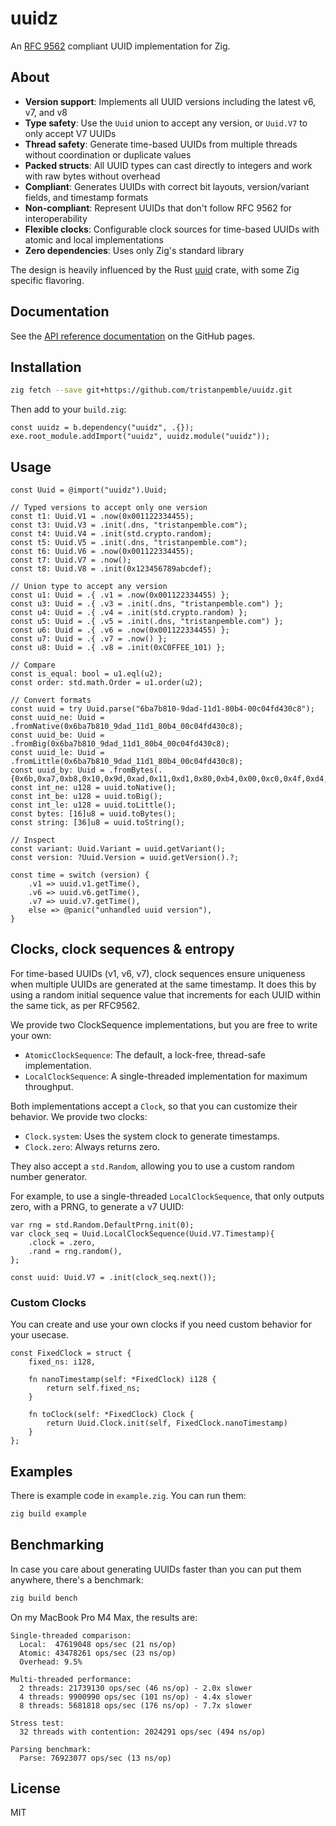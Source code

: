 # uuidz

An [RFC 9562](https://datatracker.ietf.org/doc/html/rfc9562) compliant UUID implementation for Zig.

## About

- **Version support**: Implements all UUID versions including the latest v6, v7, and v8
- **Type safety**: Use the `Uuid` union to accept any version, or `Uuid.V7` to only accept V7 UUIDs
- **Thread safety**: Generate time-based UUIDs from multiple threads without coordination or duplicate values
- **Packed structs**: All UUID types can cast directly to integers and work with raw bytes without overhead
- **Compliant**: Generates UUIDs with correct bit layouts, version/variant fields, and timestamp formats
- **Non-compliant**: Represent UUIDs that don't follow RFC 9562 for interoperability
- **Flexible clocks**: Configurable clock sources for time-based UUIDs with atomic and local implementations
- **Zero dependencies**: Uses only Zig's standard library

The design is heavily influenced by the Rust [uuid](https://github.com/uuid-rs/uuid) crate, with some Zig specific flavoring.

## Documentation

See the [API reference documentation](https://tristanpemble.github.io/uuidz/) on the GitHub pages.

## Installation

```bash
zig fetch --save git+https://github.com/tristanpemble/uuidz.git
```

Then add to your `build.zig`:

```zig
const uuidz = b.dependency("uuidz", .{});
exe.root_module.addImport("uuidz", uuidz.module("uuidz"));
```

## Usage

```zig
const Uuid = @import("uuidz").Uuid;

// Typed versions to accept only one version
const t1: Uuid.V1 = .now(0x001122334455);
const t3: Uuid.V3 = .init(.dns, "tristanpemble.com");
const t4: Uuid.V4 = .init(std.crypto.random);
const t5: Uuid.V5 = .init(.dns, "tristanpemble.com");
const t6: Uuid.V6 = .now(0x001122334455);
const t7: Uuid.V7 = .now();
const t8: Uuid.V8 = .init(0x123456789abcdef);

// Union type to accept any version
const u1: Uuid = .{ .v1 = .now(0x001122334455) };
const u3: Uuid = .{ .v3 = .init(.dns, "tristanpemble.com") };
const u4: Uuid = .{ .v4 = .init(std.crypto.random) };
const u5: Uuid = .{ .v5 = .init(.dns, "tristanpemble.com") };
const u6: Uuid = .{ .v6 = .now(0x001122334455) };
const u7: Uuid = .{ .v7 = .now() };
const u8: Uuid = .{ .v8 = .init(0xC0FFEE_101) };

// Compare
const is_equal: bool = u1.eql(u2);
const order: std.math.Order = u1.order(u2);

// Convert formats
const uuid = try Uuid.parse("6ba7b810-9dad-11d1-80b4-00c04fd430c8");
const uuid_ne: Uuid = .fromNative(0x6ba7b810_9dad_11d1_80b4_00c04fd430c8);
const uuid_be: Uuid = .fromBig(0x6ba7b810_9dad_11d1_80b4_00c04fd430c8);
const uuid_le: Uuid = .fromLittle(0x6ba7b810_9dad_11d1_80b4_00c04fd430c8);
const uuid_by: Uuid = .fromBytes(.{0x6b,0xa7,0xb8,0x10,0x9d,0xad,0x11,0xd1,0x80,0xb4,0x00,0xc0,0x4f,0xd4,0x30,0xc8});
const int_ne: u128 = uuid.toNative();
const int_be: u128 = uuid.toBig();
const int_le: u128 = uuid.toLittle();
const bytes: [16]u8 = uuid.toBytes();
const string: [36]u8 = uuid.toString();

// Inspect
const variant: Uuid.Variant = uuid.getVariant();
const version: ?Uuid.Version = uuid.getVersion().?;

const time = switch (version) {
    .v1 => uuid.v1.getTime(),
    .v6 => uuid.v6.getTime(),
    .v7 => uuid.v7.getTime(),
    else => @panic("unhandled uuid version"),
}
```

## Clocks, clock sequences & entropy

For time-based UUIDs (v1, v6, v7), clock sequences ensure uniqueness when multiple UUIDs are generated at the same
timestamp. It does this by using a random initial sequence value that increments for each UUID within the same tick,
as per RFC9562.

We provide two ClockSequence implementations, but you are free to write your own:

- `AtomicClockSequence`: The default, a lock-free, thread-safe implementation.
- `LocalClockSequence`: A single-threaded implementation for maximum throughput.

Both implementations accept a `Clock`, so that you can customize their behavior. We provide two clocks:

- `Clock.system`: Uses the system clock to generate timestamps.
- `Clock.zero`: Always returns zero.

They also accept a `std.Random`, allowing you to use a custom random number generator.

For example, to use a single-threaded `LocalClockSequence`, that only outputs zero, with a PRNG, to generate a v7 UUID:

```zig
var rng = std.Random.DefaultPrng.init(0);
var clock_seq = Uuid.LocalClockSequence(Uuid.V7.Timestamp){
    .clock = .zero,
    .rand = rng.random(),
};

const uuid: Uuid.V7 = .init(clock_seq.next());
```

### Custom Clocks

You can create and use your own clocks if you need custom behavior for your usecase.

```zig
const FixedClock = struct {
    fixed_ns: i128,

    fn nanoTimestamp(self: *FixedClock) i128 {
        return self.fixed_ns;
    }

    fn toClock(self: *FixedClock) Clock {
        return Uuid.Clock.init(self, FixedClock.nanoTimestamp)
    }
};
```

## Examples

There is example code in `example.zig`. You can run them:

```bash
zig build example
```

## Benchmarking

In case you care about generating UUIDs faster than you can put them anywhere, there's a benchmark:

```bash
zig build bench
```

On my MacBook Pro M4 Max, the results are:

```
Single-threaded comparison:
  Local:  47619048 ops/sec (21 ns/op)
  Atomic: 43478261 ops/sec (23 ns/op)
  Overhead: 9.5%

Multi-threaded performance:
  2 threads: 21739130 ops/sec (46 ns/op) - 2.0x slower
  4 threads: 9900990 ops/sec (101 ns/op) - 4.4x slower
  8 threads: 5681818 ops/sec (176 ns/op) - 7.7x slower

Stress test:
  32 threads with contention: 2024291 ops/sec (494 ns/op)

Parsing benchmark:
  Parse: 76923077 ops/sec (13 ns/op)
```

## License

MIT
